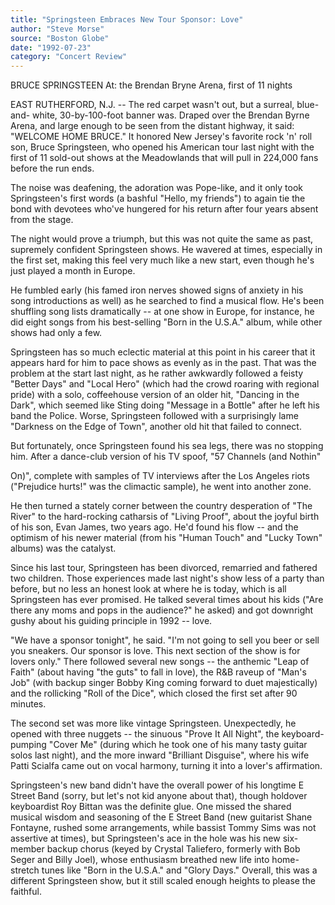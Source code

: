 ```yaml
---
title: "Springsteen Embraces New Tour Sponsor: Love"
author: "Steve Morse"
source: "Boston Globe"
date: "1992-07-23"
category: "Concert Review"
---
```


BRUCE SPRINGSTEEN At: the Brendan Bryne Arena, first of 11 nights

EAST RUTHERFORD, N.J. -- The red carpet wasn't out, but a surreal, blue-and- white, 30-by-100-foot banner was. Draped over the Brendan Byrne Arena, and large enough to be seen from the distant highway, it said: "WELCOME HOME BRUCE." It honored New Jersey's favorite rock 'n' roll son, Bruce Springsteen, who opened his American tour last night with the first of 11 sold-out shows at the Meadowlands that will pull in 224,000 fans before the run ends.

The noise was deafening, the adoration was Pope-like, and it only took Springsteen's first words (a bashful "Hello, my friends") to again tie the bond with devotees who've hungered for his return after four years absent from the stage.

The night would prove a triumph, but this was not quite the same as past, supremely confident Springsteen shows. He wavered at times, especially in the first set, making this feel very much like a new start, even though he's just played a month in Europe.

He fumbled early (his famed iron nerves showed signs of anxiety in his song introductions as well) as he searched to find a musical flow. He's been shuffling song lists dramatically -- at one show in Europe, for instance, he did eight songs from his best-selling "Born in the U.S.A." album, while other shows had only a few.

Springsteen has so much eclectic material at this point in his career that it appears hard for him to pace shows as evenly as in the past. That was the problem at the start last night, as he rather awkwardly followed a feisty "Better Days" and "Local Hero" (which had the crowd roaring with regional pride) with a solo, coffeehouse version of an older hit, "Dancing in the Dark", which seemed like Sting doing "Message in a Bottle" after he left his band the Police. Worse, Springsteen followed with a surprisingly lame "Darkness on the Edge of Town", another old hit that failed to connect.

But fortunately, once Springsteen found his sea legs, there was no stopping him. After a dance-club version of his TV spoof, "57 Channels (and Nothin"

On)", complete with samples of TV interviews after the Los Angeles riots ("Prejudice hurts!" was the climactic sample), he went into another zone.

He then turned a stately corner between the country desperation of "The River" to the hard-rocking catharsis of "Living Proof", about the joyful birth of his son, Evan James, two years ago. He'd found his flow -- and the optimism of his newer material (from his "Human Touch" and "Lucky Town" albums) was the catalyst.

Since his last tour, Springsteen has been divorced, remarried and fathered two children. Those experiences made last night's show less of a party than before, but no less an honest look at where he is today, which is all Springsteen has ever promised. He talked several times about his kids ("Are there any moms and pops in the audience?" he asked) and got downright gushy about his guiding principle in 1992 -- love.

"We have a sponsor tonight", he said. "I'm not going to sell you beer or sell you sneakers. Our sponsor is love. This next section of the show is for lovers only." There followed several new songs -- the anthemic "Leap of Faith" (about having "the guts" to fall in love), the R&B raveup of "Man's Job" (with backup singer Bobby King coming forward to duet majestically) and the rollicking "Roll of the Dice", which closed the first set after 90 minutes.

The second set was more like vintage Springsteen. Unexpectedly, he opened with three nuggets -- the sinuous "Prove It All Night", the keyboard-pumping "Cover Me" (during which he took one of his many tasty guitar solos last night), and the more inward "Brilliant Disguise", where his wife Patti Scialfa came out on vocal harmony, turning it into a lover's affirmation.

Springsteen's new band didn't have the overall power of his longtime E Street Band (sorry, but let's not kid anyone about that), though holdover keyboardist Roy Bittan was the definite glue. One missed the shared musical wisdom and seasoning of the E Street Band (new guitarist Shane Fontayne, rushed some arrangements, while bassist Tommy Sims was not assertive at times), but Springsteen's ace in the hole was his new six-member backup chorus (keyed by Crystal Taliefero, formerly with Bob Seger and Billy Joel), whose enthusiasm breathed new life into home-stretch tunes like "Born in the U.S.A." and "Glory Days." Overall, this was a different Springsteen show, but it still scaled enough heights to please the faithful.